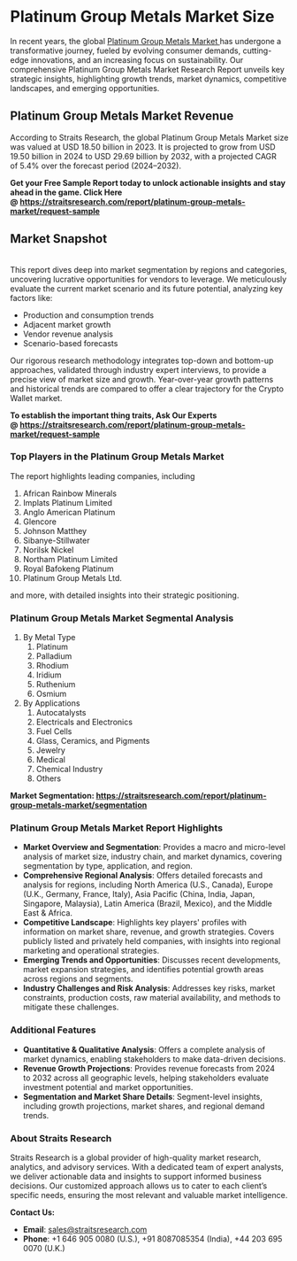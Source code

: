 <p>&nbsp;</p>
<h1>Platinum Group Metals Market Size</h1>
<p>In recent years, the global <a href="https://straitsresearch.com/report/platinum-group-metals-market">Platinum Group Metals Market&nbsp;</a>has undergone a transformative journey, fueled by evolving consumer demands, cutting-edge innovations, and an increasing focus on sustainability. Our comprehensive&nbsp;Platinum Group Metals Market Research Report unveils key strategic insights, highlighting growth trends, market dynamics, competitive landscapes, and emerging opportunities.</p>
<h2>Platinum Group Metals Market Revenue</h2>
<p>According to&nbsp;Straits Research, the global Platinum Group Metals Market size was valued at&nbsp;USD 18.50 billion&nbsp;in&nbsp;2023. It is projected&nbsp;to grow from&nbsp;USD 19.50 billion&nbsp;in&nbsp;2024&nbsp;to&nbsp;USD 29.69 billion&nbsp;by&nbsp;2032, with a projected CAGR of&nbsp;5.4%&nbsp;over the forecast period (2024&ndash;2032).</p>
<p><strong>Get your Free Sample Report today to unlock actionable insights and stay ahead in the game. Click Here @&nbsp;<a href="https://straitsresearch.com/report/platinum-group-metals-market/request-sample">https://straitsresearch.com/report/platinum-group-metals-market/request-sample</a></strong></p>
<h2>Market Snapshot</h2>
<p><br />This report dives deep into market segmentation by regions and categories, uncovering lucrative opportunities for vendors to leverage. We meticulously evaluate the current market scenario and its future potential, analyzing key factors like:</p>
<ul>
<li>Production and consumption trends</li>
<li>Adjacent market growth</li>
<li>Vendor revenue analysis</li>
<li>Scenario-based forecasts</li>
</ul>
<p>Our rigorous research methodology integrates top-down and bottom-up approaches, validated through industry expert interviews, to provide a precise view of market size and growth. Year-over-year growth patterns and historical trends are compared to offer a clear trajectory for the Crypto Wallet market.</p>
<p><strong>To establish the important thing traits, Ask Our Experts @&nbsp;<a href="https://straitsresearch.com/report/platinum-group-metals-market/request-sample">https://straitsresearch.com/report/platinum-group-metals-market/request-sample</a></strong></p>
<h3>Top Players in the&nbsp;Platinum Group Metals Market&nbsp;</h3>
<p>The report highlights leading companies, including&nbsp;</p>
<ol>
<li>African Rainbow Minerals</li>
<li>Implats Platinum Limited</li>
<li>Anglo American Platinum</li>
<li>Glencore</li>
<li>Johnson Matthey</li>
<li>Sibanye-Stillwater</li>
<li>Norilsk Nickel</li>
<li>Northam Platinum Limited</li>
<li>Royal Bafokeng Platinum</li>
<li>Platinum Group Metals Ltd.</li>
</ol>
<p>and more, with detailed insights into their strategic positioning.</p>
<h3>Platinum Group Metals Market Segmental Analysis</h3>
<ol>
<li>By Metal Type
<ol>
<li>Platinum</li>
<li>Palladium</li>
<li>Rhodium</li>
<li>Iridium</li>
<li>Ruthenium</li>
<li>Osmium</li>
</ol>
</li>
<li>By Applications
<ol>
<li>Autocatalysts</li>
<li>Electricals and Electronics</li>
<li>Fuel Cells</li>
<li>Glass, Ceramics, and Pigments</li>
<li>Jewelry</li>
<li>Medical&nbsp;</li>
<li>Chemical Industry</li>
<li>Others</li>
</ol>
</li>
</ol>
<p><strong>Market Segmentation:&nbsp;<a href="https://straitsresearch.com/report/platinum-group-metals-market/segmentation">https://straitsresearch.com/report/platinum-group-metals-market/segmentation</a></strong></p>
<h3>Platinum Group Metals Market Report Highlights</h3>
<ul>
<li><strong>Market Overview and Segmentation</strong>: Provides a macro and micro-level analysis of market size, industry chain, and market dynamics, covering segmentation by type, application, and region.</li>
<li><strong>Comprehensive Regional Analysis</strong>: Offers detailed forecasts and analysis for regions, including North America (U.S., Canada), Europe (U.K., Germany, France, Italy), Asia Pacific (China, India, Japan, Singapore, Malaysia), Latin America (Brazil, Mexico), and the Middle East &amp; Africa.</li>
<li><strong>Competitive Landscape</strong>: Highlights key players' profiles with information on market share, revenue, and growth strategies. Covers publicly listed and privately held companies, with insights into regional marketing and operational strategies.</li>
<li><strong>Emerging Trends and Opportunities</strong>: Discusses recent developments, market expansion strategies, and identifies potential growth areas across regions and segments.</li>
<li><strong>Industry Challenges and Risk Analysis</strong>: Addresses key risks, market constraints, production costs, raw material availability, and methods to mitigate these challenges.</li>
</ul>
<h3>Additional Features</h3>
<ul>
<li><strong>Quantitative &amp; Qualitative Analysis</strong>: Offers a complete analysis of market dynamics, enabling stakeholders to make data-driven decisions.</li>
<li><strong>Revenue Growth Projections</strong>: Provides revenue forecasts from&nbsp;2024 to&nbsp;2032 across all geographic levels, helping stakeholders evaluate investment potential and market opportunities.</li>
<li><strong>Segmentation and Market Share Details</strong>: Segment-level insights, including growth projections, market shares, and regional demand trends.</li>
</ul>
<h3>About Straits Research</h3>
<p>Straits Research is a global provider of high-quality market research, analytics, and advisory services. With a dedicated team of expert analysts, we deliver actionable data and insights to support informed business decisions. Our customized approach allows us to cater to each client&rsquo;s specific needs, ensuring the most relevant and valuable market intelligence.</p>
<p><strong>Contact Us:</strong></p>
<ul>
<li><strong>Email</strong>: <a href="mailto:sales@straitsresearch.com">sales@straitsresearch.com</a></li>
<li><strong>Phone</strong>: +1 646 905 0080 (U.S.), +91 8087085354 (India), +44 203 695 0070 (U.K.)</li>
</ul>
<p>&nbsp;</p>
